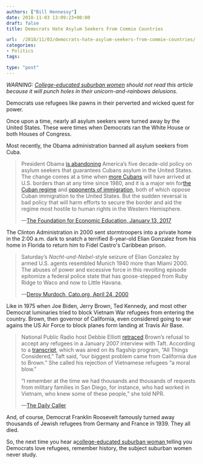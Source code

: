 ```yaml
---
authors: ["Bill Hennessy"]
date: 2018-11-03 13:09:23+00:00
draft: false
title: Democrats Hate Asylum Seekers From Commie Countries

url:  /2018/11/03/democrats-hate-asylum-seekers-from-commie-countries/
categories:
- Politics
tags:

type: "post"
---
```





_WARNING: [College-educated suburban women](https://www.hennessysview.com/2018/10/20/are-these-woman-as-stupid-as-they-say/) should not read this article because it will punch holes in their unicorn-and-rainbows delusions._







Democrats use refugees like pawns in their perverted and wicked quest for power.







Once upon a time, nearly all asylum seekers were turned away by the United States. These were times when Democrats ran the White House or both Houses of Congress.







Most recently, the Obama administration banned all asylum seekers from Cuba.







> President Obama [is abandoning](https://www.whitehouse.gov/the-press-office/2017/01/12/statement-president-cuban-immigration-policy) America’s five decade-old policy on asylum seekers that guarantees Cubans asylum in the United States. The change comes at a time when [more Cubans](https://www.cato.org/blog/dont-exaggerate-cuban-immigration-surge) will have arrived at U.S. borders than at any time since 1980, and it is a major win for[the Cuban regime](https://www.mcclatchydc.com/news/politics-government/white-house/article96027992.html) and [opponents of immigration](https://cis.org/A-Pen-and-a-Phone-79-immigration-actions-the-next-president-can-take), both of which oppose Cuban immigration to the United States. But the sudden reversal is bad policy that will harm efforts to secure the border and aid the regime most hostile to human rights in the Western Hemisphere.
> 
> —[The Foundation for Economic Education, January 13, 2017](https://www.valuewalk.com/2017/01/cuban-asylum-seekers/)







The Clinton Administration in 2000 sent stormtroopers into a private home in the 2:00 a.m. dark to snatch a terrified 8-year-old Elian Gonzalez from his home in Florida to return him to Fidel Castro's Caribbean prison.







> Saturday’s _Nacht-und-Nebel_-style seizure of Elian Gonzalez by armed U.S. agents resembled Munich 1940 more than Miami 2000. The abuses of power and excessive force in this revolting episode epitomize a federal police state that has goose-stepped from Ruby Ridge to Waco and now to Little Havana.
> 
> —[Deroy Murdoch, Cato.org, April 24, 2000](https://www.cato.org/publications/commentary/clinton-regime-outdoes-itself-snatching-elian-gonzalez)







Like in 1975 when Joe Biden, Jerry Brown, Ted Kennedy, and most other Democrat luminaries tried to block Vietnam War refugees from entering the country. Brown, then governor of California, even considered going to war agains the US Air Force to block planes form landing at Travis Air Base.







> National Public Radio host Debbie Elliott [retraced](https://www.npr.org/templates/story/story.php?storyId=6855407) Brown’s refusal to accept any refugees in a January 2007 interview with Taft. According to a [transcript](https://www.npr.org/templates/story/story.php?storyId=6855407), which was aired on its flagship program, “All Things Considered,” Taft said, “our biggest problem came from California due to Brown.” She called his rejection of Vietnamese refugees “a moral blow.”
> 
> “I remember at the time we had thousands and thousands of requests from military families in San Diego, for instance, who had worked in Vietnam, who knew some of these people,” she told NPR.
> 
> —[The Daily Caller](https://dailycaller.com/2017/01/29/flashback-when-liberal-democrats-opposed-refugees-and-even-orphans/)







And, of course, Democrat Franklin Roosevelt famously turned away thousands of Jewish refugees from Germany and France in 1939. They all died.







So, the next time you hear a[college-educated suburban woman ](https://www.hennessysview.com/2018/10/20/are-these-woman-as-stupid-as-they-say/)telling you Democrats love refugees, remember history, the subject suburban women never study. 



